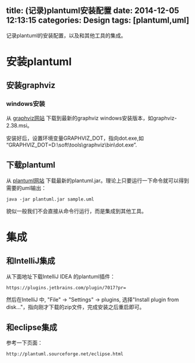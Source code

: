 title: (记录)plantuml安装配置
date: 2014-12-05 12:13:15
categories: Design
tags: [plantuml,uml]
---

记录plantuml的安装配置，以及和其他工具的集成。

<!--more-->

#  安装plantuml

## 安装graphviz

### windows安装

从 [graphviz网站](http://www.graphviz.org/Download_windows.php) 下载到最新的graphviz windows安装版本，如graphviz-2.38.msi。

安装好后，设置环境变量GRAPHVIZ_DOT，指向dot.exe,如 “GRAPHVIZ_DOT=D:\soft\tools\graphviz\bin\dot.exe”.

## 下载plantuml

从 [plantuml网站](http://plantuml.sourceforge.net/download.html) 下载最新的plantuml.jar。理论上只要运行一下命令就可以得到需要的uml输出：

`java -jar plantuml.jar sample.uml`

貌似一般我们不会直接从命令行运行，而是集成到其他工具。

# 集成

## 和IntelliJ集成

从下面地址下载IntelliJ IDEA  的plantuml插件：

`https://plugins.jetbrains.com/plugin/7017?pr=`

然后在IntelliJ 中, "File" -> "Settings" -> plugins, 选择"Install plugin from disk..."，指向刚才下载的zip文件，完成安装之后重启即可。

## 和eclipse集成

参考一下页面：

`http://plantuml.sourceforge.net/eclipse.html`